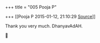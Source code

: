 +++
title = "005 Pooja P"

+++
[[Pooja P	2015-01-12, 21:10:29 [Source](https://groups.google.com/g/samskrita/c/ToxDpBbxeaU)]]



Thank you very much. DhanyavAdAH.  



